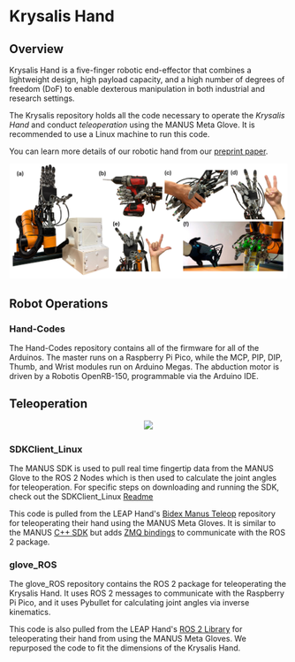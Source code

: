 # Krysalis Hand

## Overview
Krysalis Hand is a five-finger robotic end-effector that combines a lightweight design, high payload capacity, and a high number of degrees of freedom (DoF) to enable dexterous manipulation in both industrial and research settings. 

The Krysalis repository holds all the code necessary to operate the *Krysalis Hand* and conduct *teleoperation* using the MANUS Meta Glove. It is recommended to use a Linux machine to run this code.

You can learn more details of our robotic hand from our [preprint paper](https://arxiv.org/abs/2504.12967).

<img src="image/PIC1.jpg" alt="Kysallis Hand">


## Robot Operations

### Hand-Codes

The Hand-Codes repository contains all of the firmware for all of the Arduinos. The master runs on a Raspberry Pi Pico, while the MCP, PIP, DIP, Thumb, and Wrist modules run on Arduino Megas. The abduction motor is driven by a Robotis OpenRB-150, programmable via the Arduino IDE.

## Teleoperation

<center><img src="image/IMG_6141.gif" width = 200></center>


### SDKClient_Linux

The MANUS SDK is used to pull real time fingertip data from the MANUS Glove to the ROS 2 Nodes which is then used to calculate the joint angles for teleoperation. For specific steps on downloading and running the SDK, check out the SDKClient_Linux [Readme](https://github.com/Soltanilara/Krysalis_Hand/tree/main/SDKClient_Linux)

This code is pulled from the LEAP Hand's [Bidex Manus Teleop](https://github.com/leap-hand/Bidex_Manus_Teleop) repository for teleoperating their hand using the MANUS Meta Gloves. It is similar to the MANUS [C++ SDK](https://docs.manus-meta.com/2.4.0/Plugins/SDK/) but adds [ZMQ bindings](https://github.com/zeromq/cppzmq/tree/master) to communicate with the ROS 2 package. 



### glove_ROS

The glove_ROS repository contains the ROS 2 package for teleoperating the Krysalis Hand. It uses ROS 2 messages to communicate with the Raspberry Pi Pico, and it uses Pybullet for calculating joint angles via inverse kinematics.

This code is also pulled from the LEAP Hand's [ROS 2 Library](https://github.com/leap-hand/Bidex_Manus_Teleop) for teleoperating their hand from using the MANUS Meta Gloves. We  repurposed the code to fit the dimensions of the Krysalis Hand. 




